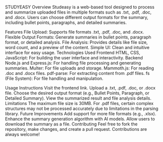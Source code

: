 STUDYEASY
Overview
Studeasy is a web-based tool designed to process and summarize uploaded files in multiple formats such as .txt, .pdf, .doc, and .docx. Users can choose different output formats for the summary, including bullet points, paragraphs, and detailed summaries.

Features
File Upload: Supports file formats .txt, .pdf, .doc, and .docx.
Flexible Output Formats: Generate summaries in bullet points, paragraph format, or detailed analysis.
File Analysis: Provides details like file size, word count, and a preview of the content.
Simple UI: Clean and intuitive interface for easy usage.
Technologies Used
Frontend
HTML, CSS, JavaScript: For building the user interface and interactivity.
Backend
Node.js and Express.js: For handling file processing and generating summaries.
Multer: For file uploads and storage.
Mammoth.js: For reading .doc and .docx files.
pdf-parse: For extracting content from .pdf files.
fs (File System): For file handling and manipulation.

Usage Instructions
Visit the frontend link.
Upload a .txt, .pdf, .doc, or .docx file.
Choose the desired output format (e.g., Bullet Points, Paragraph, or Detailed Summary).
View the summarized result and file analysis details.
Limitations
The maximum file size is 30MB.
For .pdf files, certain complex structures may not be processed accurately due to limitations in the parsing library.
Future Improvements
Add support for more file formats (e.g., .xlsx).
Enhance the summary generation algorithm with AI models.
Allow users to download the summary as a file.
Contributing
Feel free to fork the repository, make changes, and create a pull request. Contributions are always welcome!

